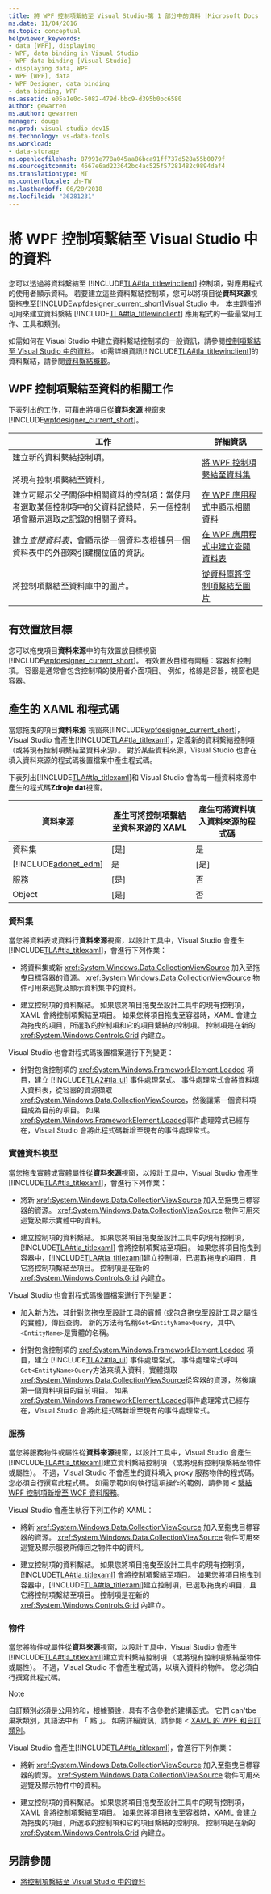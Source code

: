 ```yaml
---
title: 將 WPF 控制項繫結至 Visual Studio-第 1 部分中的資料 |Microsoft Docs
ms.date: 11/04/2016
ms.topic: conceptual
helpviewer_keywords:
- data [WPF], displaying
- WPF, data binding in Visual Studio
- WPF data binding [Visual Studio]
- displaying data, WPF
- WPF [WPF], data
- WPF Designer, data binding
- data binding, WPF
ms.assetid: e05a1e0c-5082-479d-bbc9-d395b0bc6580
author: gewarren
ms.author: gewarren
manager: douge
ms.prod: visual-studio-dev15
ms.technology: vs-data-tools
ms.workload:
- data-storage
ms.openlocfilehash: 87991e778a045aa86bca91ff737d528a55b0079f
ms.sourcegitcommit: 4667e6ad223642bc4ac525f57281482c9894daf4
ms.translationtype: MT
ms.contentlocale: zh-TW
ms.lasthandoff: 06/20/2018
ms.locfileid: "36281231"
---
```

# <a name="bind-wpf-controls-to-data-in-visual-studio"></a>將 WPF 控制項繫結至 Visual Studio 中的資料

您可以透過將資料繫結至 [!INCLUDE[TLA#tla_titlewinclient](../data-tools/includes/tlasharptla_titlewinclient_md.md)] 控制項，對應用程式的使用者顯示資料。 若要建立這些資料繫結控制項，您可以將項目從**資料來源**視窗拖曳至[!INCLUDE[wpfdesigner_current_short](../data-tools/includes/wpfdesigner_current_short_md.md)]Visual Studio 中。 本主題描述可用來建立資料繫結 [!INCLUDE[TLA#tla_titlewinclient](../data-tools/includes/tlasharptla_titlewinclient_md.md)] 應用程式的一些最常用工作、工具和類別。

如需如何在 Visual Studio 中建立資料繫結控制項的一般資訊，請參閱[控制項繫結至 Visual Studio 中的資料](../data-tools/bind-controls-to-data-in-visual-studio.md)。 如需詳細資訊[!INCLUDE[TLA#tla_titlewinclient](../data-tools/includes/tlasharptla_titlewinclient_md.md)]的資料繫結，請參閱[資料繫結概觀](/dotnet/framework/wpf/data/data-binding-overview)。

## <a name="tasks-involved-in-binding-wpf-controls-to-data"></a>WPF 控制項繫結至資料的相關工作

下表列出的工作，可藉由將項目從**資料來源** 視窗來[!INCLUDE[wpfdesigner_current_short](../data-tools/includes/wpfdesigner_current_short_md.md)]。

|工作|詳細資訊|
|----------|----------------------|
|建立新的資料繫結控制項。<br /><br /> 將現有控制項繫結至資料。|[將 WPF 控制項繫結至資料集](../data-tools/bind-wpf-controls-to-a-dataset.md)|
|建立可顯示父子關係中相關資料的控制項：當使用者選取某個控制項中的父資料記錄時，另一個控制項會顯示選取之記錄的相關子資料。|[在 WPF 應用程式中顯示相關資料](../data-tools/display-related-data-in-wpf-applications.md)|
|建立*查閱資料表*，會顯示從一個資料表根據另一個資料表中的外部索引鍵欄位值的資訊。|[在 WPF 應用程式中建立查閱資料表](../data-tools/create-lookup-tables-in-wpf-applications.md)|
|將控制項繫結至資料庫中的圖片。|[從資料庫將控制項繫結至圖片](../data-tools/bind-controls-to-pictures-from-a-database.md)|

## <a name="valid-drop-targets"></a>有效置放目標

您可以拖曳項目**資料來源**中的有效置放目標視窗[!INCLUDE[wpfdesigner_current_short](../data-tools/includes/wpfdesigner_current_short_md.md)]。 有效置放目標有兩種：容器和控制項。 容器是通常會包含控制項的使用者介面項目。 例如，格線是容器，視窗也是容器。

## <a name="generated-xaml-and-code"></a>產生的 XAML 和程式碼

當您拖曳的項目**資料來源** 視窗來[!INCLUDE[wpfdesigner_current_short](../data-tools/includes/wpfdesigner_current_short_md.md)]，Visual Studio 會產生[!INCLUDE[TLA#tla_titlexaml](../data-tools/includes/tlasharptla_titlexaml_md.md)]，定義新的資料繫結控制項 （或將現有控制項繫結至資料來源）。 對於某些資料來源，Visual Studio 也會在填入資料來源的程式碼後置檔案中產生程式碼。

下表列出[!INCLUDE[TLA#tla_titlexaml](../data-tools/includes/tlasharptla_titlexaml_md.md)]和 Visual Studio 會為每一種資料來源中產生的程式碼**Zdroje dat**視窗。

|資料來源|產生可將控制項繫結至資料來源的 XAML|產生可將資料填入資料來源的程式碼|
|-----------------|-----------------------------------------------------------|--------------------------------------------------------|
|資料集|[是]|是|
|[!INCLUDE[adonet_edm](../data-tools/includes/adonet_edm_md.md)]|是|[是]|
|服務|[是]|否|
|Object|[是]|否|

### <a name="datasets"></a>資料集

當您將資料表或資料行**資料來源**視窗，以設計工具中，Visual Studio 會產生[!INCLUDE[TLA#tla_titlexaml](../data-tools/includes/tlasharptla_titlexaml_md.md)]，會進行下列作業：

-   將資料集或新 <xref:System.Windows.Data.CollectionViewSource> 加入至拖曳目標容器的資源。 <xref:System.Windows.Data.CollectionViewSource> 物件可用來巡覽及顯示資料集中的資料。

-   建立控制項的資料繫結。 如果您將項目拖曳至設計工具中的現有控制項，XAML 會將控制項繫結至項目。 如果您將項目拖曳至容器時，XAML 會建立為拖曳的項目，所選取的控制項和它的項目繫結的控制項。 控制項是在新的 <xref:System.Windows.Controls.Grid> 內建立。

Visual Studio 也會對程式碼後置檔案進行下列變更：

-   針對包含控制項的 <xref:System.Windows.FrameworkElement.Loaded> 項目，建立 [!INCLUDE[TLA2#tla_ui](../data-tools/includes/tla2sharptla_ui_md.md)] 事件處理常式。 事件處理常式會將資料填入資料表，從容器的資源擷取 <xref:System.Windows.Data.CollectionViewSource>，然後讓第一個資料項目成為目前的項目。 如果<xref:System.Windows.FrameworkElement.Loaded>事件處理常式已經存在，Visual Studio 會將此程式碼新增至現有的事件處理常式。

### <a name="entity-data-models"></a>實體資料模型

當您拖曳實體或實體屬性從**資料來源**視窗，以設計工具中，Visual Studio 會產生[!INCLUDE[TLA#tla_titlexaml](../data-tools/includes/tlasharptla_titlexaml_md.md)]，會進行下列作業：

-   將新 <xref:System.Windows.Data.CollectionViewSource> 加入至拖曳目標容器的資源。 <xref:System.Windows.Data.CollectionViewSource> 物件可用來巡覽及顯示實體中的資料。

-   建立控制項的資料繫結。 如果您將項目拖曳至設計工具中的現有控制項，[!INCLUDE[TLA#tla_titlexaml](../data-tools/includes/tlasharptla_titlexaml_md.md)] 會將控制項繫結至項目。 如果您將項目拖曳到容器中，[!INCLUDE[TLA#tla_titlexaml](../data-tools/includes/tlasharptla_titlexaml_md.md)]建立控制項，已選取拖曳的項目，且它將控制項繫結至項目。 控制項是在新的 <xref:System.Windows.Controls.Grid> 內建立。

Visual Studio 也會對程式碼後置檔案進行下列變更：

-   加入新方法，其針對您拖曳至設計工具的實體 (或包含拖曳至設計工具之屬性的實體)，傳回查詢。 新的方法有名稱`Get<EntityName>Query`，其中`\<EntityName>`是實體的名稱。

-   針對包含控制項的 <xref:System.Windows.FrameworkElement.Loaded> 項目，建立 [!INCLUDE[TLA2#tla_ui](../data-tools/includes/tla2sharptla_ui_md.md)] 事件處理常式。 事件處理常式呼叫`Get<EntityName>Query`方法來填入資料，實體擷取<xref:System.Windows.Data.CollectionViewSource>從容器的資源，然後讓第一個資料項目的目前項目。 如果<xref:System.Windows.FrameworkElement.Loaded>事件處理常式已經存在，Visual Studio 會將此程式碼新增至現有的事件處理常式。

### <a name="services"></a>服務

當您將服務物件或屬性從**資料來源**視窗，以設計工具中，Visual Studio 會產生[!INCLUDE[TLA#tla_titlexaml](../data-tools/includes/tlasharptla_titlexaml_md.md)]建立資料繫結控制項 （或將現有控制項繫結至物件或屬性）。 不過，Visual Studio 不會產生的資料填入 proxy 服務物件的程式碼。 您必須自行撰寫此程式碼。 如需示範如何執行這項操作的範例，請參閱 <<c0> [ 繫結 WPF 控制項新增至 WCF 資料服務](../data-tools/bind-wpf-controls-to-a-wcf-data-service.md)。

Visual Studio 會產生執行下列工作的 XAML：

-   將新 <xref:System.Windows.Data.CollectionViewSource> 加入至拖曳目標容器的資源。 <xref:System.Windows.Data.CollectionViewSource> 物件可用來巡覽及顯示服務所傳回之物件中的資料。

-   建立控制項的資料繫結。 如果您將項目拖曳至設計工具中的現有控制項，[!INCLUDE[TLA#tla_titlexaml](../data-tools/includes/tlasharptla_titlexaml_md.md)] 會將控制項繫結至項目。 如果您將項目拖曳到容器中，[!INCLUDE[TLA#tla_titlexaml](../data-tools/includes/tlasharptla_titlexaml_md.md)]建立控制項，已選取拖曳的項目，且它將控制項繫結至項目。 控制項是在新的 <xref:System.Windows.Controls.Grid> 內建立。

### <a name="objects"></a>物件

當您將物件或屬性從**資料來源**視窗，以設計工具中，Visual Studio 會產生[!INCLUDE[TLA#tla_titlexaml](../data-tools/includes/tlasharptla_titlexaml_md.md)]建立資料繫結控制項 （或將現有控制項繫結至物件或屬性）。 不過，Visual Studio 不會產生程式碼，以填入資料的物件。 您必須自行撰寫此程式碼。

> [!NOTE]
>  自訂類別必須是公用的和，根據預設，具有不含參數的建構函式。 它們 can'tbe 巢狀類別，其語法中有 「 點 」。 如需詳細資訊，請參閱 < [XAML 的 WPF 和自訂類別](/dotnet/framework/wpf/advanced/xaml-and-custom-classes-for-wpf)。

Visual Studio 會產生[!INCLUDE[TLA#tla_titlexaml](../data-tools/includes/tlasharptla_titlexaml_md.md)]，會進行下列作業：

-   將新 <xref:System.Windows.Data.CollectionViewSource> 加入至拖曳目標容器的資源。 <xref:System.Windows.Data.CollectionViewSource> 物件可用來巡覽及顯示物件中的資料。

-   建立控制項的資料繫結。 如果您將項目拖曳至設計工具中的現有控制項，XAML 會將控制項繫結至項目。 如果您將項目拖曳至容器時，XAML 會建立為拖曳的項目，所選取的控制項和它的項目繫結的控制項。 控制項是在新的 <xref:System.Windows.Controls.Grid> 內建立。

## <a name="see-also"></a>另請參閱

- [將控制項繫結至 Visual Studio 中的資料](../data-tools/bind-controls-to-data-in-visual-studio.md)